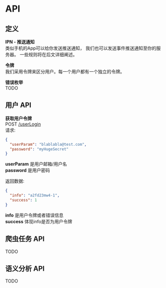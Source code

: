 # API

## 定义
**IPN - 推送通知**  
类似手机的App可以给你发送推送通知，
我们也可以发送事件推送通知至你的服务器。
一些规则将在后文详细阐述。

**令牌**   
我们采用令牌来区分用户。每一个用户都有一个独立的令牌。

**错误枚举**  
TODO

## 用户 API
**获取用户令牌**  
POST [/userLogin]()  
请求:
```JSON
{
  "userParam": "blablabla@test.com",
  "password": "myHugeSecret"
}
```
**userParam** 是用户邮箱/用户名  
**password** 是用户密码

返回数据:
```json
{
  "info": "a2fd23mw4-1",
  "success": 1
}
```
**info** 是用户令牌或者错误信息  
**success** 体现info是否为用户令牌

## 爬虫任务 API
TODO

## 语义分析 API
TODO
